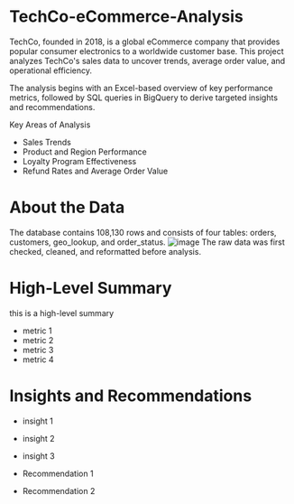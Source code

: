 # TechCo-eCommerce-Analysis
TechCo, founded in 2018, is a global eCommerce company that provides popular consumer electronics to a worldwide customer base. This project analyzes TechCo's sales data to uncover trends, average order value, and operational efficiency.

The analysis begins with an Excel-based overview of key performance metrics, followed by SQL queries in BigQuery to derive targeted insights and recommendations.

Key Areas of Analysis
- Sales Trends
- Product and Region Performance
- Loyalty Program Effectiveness
- Refund Rates and Average Order Value



# About the Data 
The database contains 108,130 rows and consists of four tables: orders, customers, geo_lookup, and order_status. 
![image](https://github.com/itseng13/TechCo-eCommerce-Analysis/assets/155334219/69762326-5ff2-4d82-a75d-118afff4ef89)
The raw data was first checked, cleaned, and reformatted before analysis. 


# High-Level Summary
this is a high-level summary 
- metric 1
- metric 2
- metric 3
- metric 4

# Insights and Recommendations
- insight 1
- insight 2
- insight 3

- Recommendation 1
- Recommendation 2 
